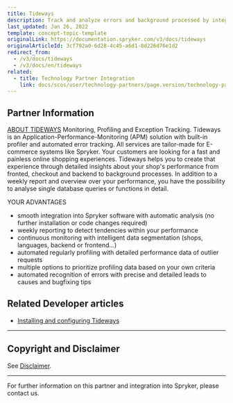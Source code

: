 ```yaml
---
title: Tideways
description: Track and analyze errors and background processed by integrating Tideways intot he Spryker Commerce OS.
last_updated: Jan 26, 2022
template: concept-topic-template
originalLink: https://documentation.spryker.com/v3/docs/tideways
originalArticleId: 3cf792a0-6d28-4c45-a6d1-8d226d76e1d2
redirect_from:
  - /v3/docs/tideways
  - /v3/docs/en/tideways
related:
  - title: Technology Partner Integration
    link: docs/scos/user/technology-partners/page.version/technology-partner-integration.html
---
```


## Partner Information

[ABOUT TIDEWAYS](https://tideways.com/)
Monitoring, Profiling and Exception Tracking. Tideways is an Application-Performance-Monitoring (APM) solution with built-in profiler and automated error tracking. All services are tailor-made for E-commerce systems like Spryker. Your customers are looking for a fast and painless online shopping experiences. Tideways helps you to create that experience through detailed insights about your shop's performance from fronted, checkout and backend to background processes. In addition to a weekly report and overview over your performance, you have the possibility to analyse single database queries or functions in detail.

YOUR ADVANTAGES
* smooth integration into Spryker software with automatic analysis (no further installation or code changes required)
* weekly reporting to detect tendencies within your performance
* continuous monitoring with intelligent data segmentation (shops, languages, backend or frontend...)
* automated regularly profiling with detailed performance data of outlier requests
* multiple options to prioritize profiling data based on your own criteria
* automated recognition of errors with precise and detailed leads to causes and bugfixing tips


## Related Developer articles

* [Installing and configuring Tideways](/docs/scos/dev/technology-partner-guides/{{page.version}}/operational-tools-monitoring-legal-etc/installing-and-configuring-tideways-with-vagrant.html)

---

## Copyright and Disclaimer

See [Disclaimer](https://github.com/spryker/spryker-documentation).

---

For further information on this partner and integration into Spryker, please contact us.

<div class="hubspot-form js-hubspot-form" data-portal-id="2770802" data-form-id="163e11fb-e833-4638-86ae-a2ca4b929a41" id="hubspot-1"></div>
